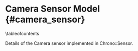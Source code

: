 Camera Sensor Model {#camera_sensor}
=================================

\tableofcontents

Details of the Camera sensor implemented in Chrono::Sensor.
